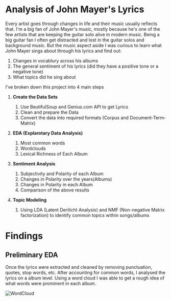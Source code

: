 # Analysis of John Mayer's Lyrics

Every artist goes through changes in life and their music usually reflects that. I'm a big fan of John Mayer's music, mostly because he's one of the few artists that are keeping the guitar solo alive in modern music. Being a big guitar fan I often get distracted and lost in the guitar solos and background music. But the music aspect aside I was curious to learn what John Mayer sings about through his lyrics and find out: 
1. Changes in vocablury across his albums
2. The general sentiment of his lyrics (did they have a positive tone or a negative tone)
3. What topics did he sing about

I've broken down this project into 4 main steps

1. **Create the Data Sets**
    1. Use BeutifulSoup and Genius.com API to get Lyrics
    2. Clean and prepare the Data 
    3. Convert the data into required formats (Corpus and Document-Term-Matrix)


2. **EDA (Explarotary Data Analysis)**
    1. Most common words
    2. Wordclouds
    3. Lexical Richness of Each Album


3. **Sentiment Analysis**
    1. Subjectivity and Polarity of each Album
    2. Changes in Polarity over the years(Albums)
    3. Changes in Polarity in each Album
    4. Comparison of the above results


4. **Topic Modeling**
    1. Using LDA (Latent Derilicht Analysis) and NMF (Non-negative Matrix factorization) to identify common topics within songs/albums
    
# Findings


## Preliminary EDA
Once the lyrics were extracted and cleaned by removing punctuation, quotes, stop words, etc. After accounting for common words, I analysed the lyrics on a album level. Using a word cloud I was able to get a rough idea of what words were prominent in each album.

![WordCloud](/images/wordCloud2.png)

